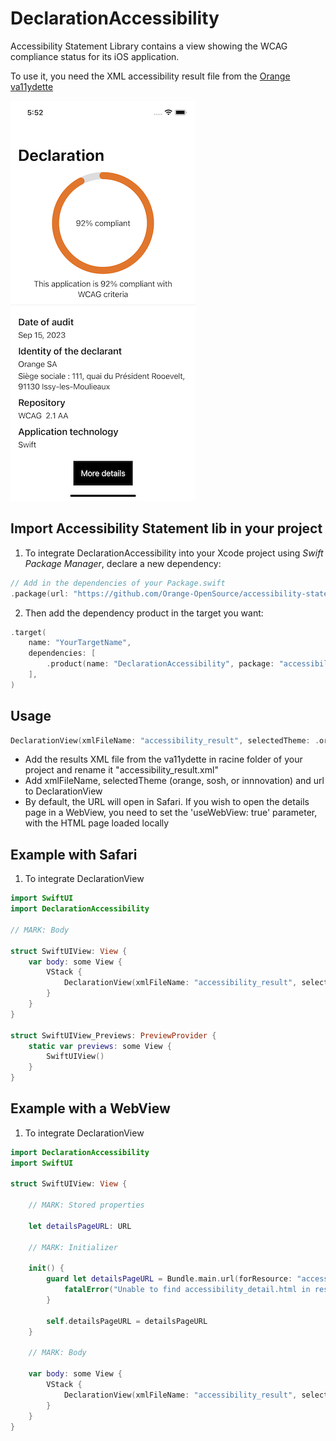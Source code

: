 # DeclarationAccessibility

Accessibility Statement Library contains a view showing the WCAG compliance status for its iOS application.

To use it, you need the XML accessibility result file from the [Orange va11ydette](https://la-va11ydette.orange.com/)

![Accessibility statement screen](preview_accessibility_statement.png)


Import Accessibility Statement lib in your project
------

1. To integrate DeclarationAccessibility into your Xcode project using _Swift Package Manager_, declare a new dependency:

```swift
// Add in the dependencies of your Package.swift
.package(url: "https://github.com/Orange-OpenSource/accessibility-statement-lib-ios.git", .exact("1.0.0"))

```

2. Then add the dependency product in the target you want:

```swift
.target(
    name: "YourTargetName",
    dependencies: [
        .product(name: "DeclarationAccessibility", package: "accessibility-statement-lib-ios")
    ],
)
```


Usage
-----

```swift
DeclarationView(xmlFileName: "accessibility_result", selectedTheme: .orange, url: "https://a11y-guidelines.orange.com/fr/")
```

* Add the results XML file from the va11ydette in racine folder of your project and rename it "accessibility_result.xml"
* Add xmlFileName, selectedTheme (orange, sosh, or innnovation) and url to DeclarationView
* By default, the URL will open in Safari. If you wish to open the details page in a WebView, you need to set the 'useWebView: true' parameter, with the HTML page loaded locally

Example with Safari
-----

1. To integrate DeclarationView
```swift
import SwiftUI
import DeclarationAccessibility

// MARK: Body

struct SwiftUIView: View {
    var body: some View {
        VStack {
            DeclarationView(xmlFileName: "accessibility_result", selectedTheme: .orange, url: "https://a11y-guidelines.orange.com/fr/")
        }
    }
}

struct SwiftUIView_Previews: PreviewProvider {
    static var previews: some View {
        SwiftUIView()
    }
}
```

Example with a WebView
-----

1. To integrate DeclarationView
```swift
import DeclarationAccessibility
import SwiftUI

struct SwiftUIView: View {

    // MARK: Stored properties

    let detailsPageURL: URL

    // MARK: Initializer

    init() {
        guard let detailsPageURL = Bundle.main.url(forResource: "accessibility_detail", withExtension: "html") else {
            fatalError("Unable to find accessibility_detail.html in resources")
        }

        self.detailsPageURL = detailsPageURL
    }

    // MARK: Body

    var body: some View {
        VStack {
            DeclarationView(xmlFileName: "accessibility_result", selectedTheme: .orange, url: detailsPageURL.absoluteString, useWebView: true)
        }
    }
}
```
